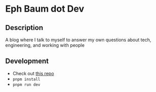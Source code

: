 # Eph Baum dot Dev

## Description

A blog where I talk to myself to answer my own questions about tech, engineering, and working with people

## Development 

- Check out [this repo](https://github.com/ephbaum/ephbaumdotdev)
- `pnpm install` 
- `pnpm run dev` 
